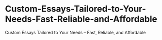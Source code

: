 # Custom-Essays-Tailored-to-Your-Needs-Fast-Reliable-and-Affordable
Custom Essays Tailored to Your Needs – Fast, Reliable, and Affordable
